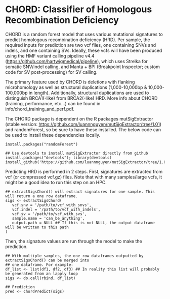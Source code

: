 # CHORD: Classifier of Homologous Recombination Deficiency

CHORD is a random forest model that uses various mutational signatures to predict homologous
recombination deficiency (HRD). Per sample, the required inputs for prediction are two vcf files,
one containing SNVs and indels, and one containing SVs. Ideally, these vcfs will have been produced
using the HMF variant calling pipeline v4.4 (https://github.com/hartwigmedical/pipeline), which uses
Strelka for somatic SNV/indel calling, and Manta + BPI (Breakpoint Inspector; custom code for SV
post-processing) for SV calling.

The primary feature used by CHORD is deletions with flanking microhomology as well as structural 
duplications (1,000-10,000bp & 10,000-100,000bp in length). Additionally, structural duplications are 
used to distinguish BRCA1(-like) from BRCA2(-like) HRD. More info about CHORD (training, performance, 
etc...) can be found in info/chord_training_and_perf.pdf.

The CHORD package is dependent on the R packages mutSigExtractor (stable version: 
https://github.com/luannnguyen/mutSigExtractor/tree/1.01) and randomForest, so be sure to
have these installed. The below code can be used to install these dependencies locally.
```
install.packages("randomForest")

## Use devtools to install mutSigExtractor directly from github
install.packages("devtools"); library(devtools)
install_github('https://github.com/luannnguyen/mutSigExtractor/tree/1.00')
```

Predicting HRD is performed in 2 steps. First, signatures are extracted from vcf (or compressed 
vcf.gz) files. Note that with many samples/large vcfs, it might be a good idea to run this step on 
an HPC.
```
## extractSigsChord() will extract signatures for one sample. This will return a one row dataframe.
sigs <- extractSigsChord(
   vcf.snv = '/path/to/vcf_with_snvs',
   vcf.indel = '/path/to/vcf_with_indels',
   vcf.sv = '/path/to/vcf_with_svs',
   sample.name = 'can_be_anything',
   output.path = NULL ## If this is not NULL, the output dataframe will be written to this path
)
```

Then, the signature values are run through the model to make the prediction.
```
## With multiple samples, the one row dataframes outputted by extractSigsChord() can be merged into 
## one dataframe. For example:
df_list <- list(df1, df2, df3) ## In reality this list will probably be generated from an lapply loop
sigs <- do.call(rbind, df_list)

## Prediction
pred <- chordPredict(sigs)
```